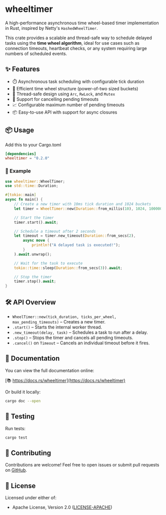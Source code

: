 # wheeltimer

A high-performance asynchronous time wheel-based timer implementation in Rust, inspired by Netty's `HashedWheelTimer`.

This crate provides a scalable and thread-safe way to schedule delayed tasks using the **time wheel algorithm**, ideal for use cases such as connection timeouts, heartbeat checks, or any system requiring large numbers of scheduled events.

## ✨ Features

- ⏱️ Asynchronous task scheduling with configurable tick duration
- 🧮 Efficient time wheel structure (power-of-two sized buckets)
- 🧵 Thread-safe design using `Arc`, `RwLock`, and `Mutex`
- 🚫 Support for cancelling pending timeouts
- 📈 Configurable maximum number of pending timeouts
- 📦 Easy-to-use API with support for async closures

## 📦 Usage

Add this to your Cargo.toml

```toml
[dependencies]
wheeltimer = "0.2.0"
```


### 🔧 Example

```rust
use wheeltimer::WheelTimer;
use std::time::Duration;

#[tokio::main]
async fn main() {
    // Create a new timer with 10ms tick duration and 1024 buckets
    let timer = WheelTimer::new(Duration::from_millis(10), 1024, 100000).unwrap();

    // Start the timer
    timer.start().await;

    // Schedule a timeout after 2 seconds
    let timeout = timer.new_timeout(Duration::from_secs(2), 
        async move {
            println!("A delayed task is executed!");
        }
    ).await.unwrap();

    // Wait for the task to execute
    tokio::time::sleep(Duration::from_secs(3)).await;

    // Stop the timer
    timer.stop().await;
}
```


## 🛠️ API Overview

- `WheelTimer::new(tick_duration, ticks_per_wheel, max_pending_timeouts)` – Creates a new timer.
- `.start()` – Starts the internal worker thread.
- `.new_timeout(delay, task)` – Schedules a task to run after a delay.
- `.stop()` – Stops the timer and cancels all pending timeouts.
- `.cancel()` on `Timeout` – Cancels an individual timeout before it fires.

## 📁 Documentation

You can view the full documentation online:

[📚 https://docs.rs/wheeltimer](https://docs.rs/wheeltimer)

Or build it locally:

```bash
cargo doc --open
```


## 🧪 Testing

Run tests:

```bash
cargo test
```


## 🤝 Contributing

Contributions are welcome! Feel free to open issues or submit pull requests on [GitHub](https://github.com/yourname/wheeltimer).

## 📄 License

Licensed under either of:
- Apache License, Version 2.0 ([LICENSE-APACHE](LICENSE-APACHE))